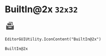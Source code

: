 # BuiltIn@2x `32x32`
<img src="/img/BuiltIn@2x.png" width=32 height=32>

``` CSharp
EditorGUIUtility.IconContent("BuiltIn@2x")
```
```
BuiltIn@2x
```
